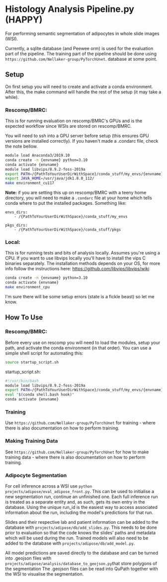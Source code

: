 # Histology Analysis Pipeline.py (HAPPY)

For performing semantic segmentation of adipocytes in whole slide images (WSI).

Currently, a sqlite database (and Peewee orm) is used for the evaluation part of
the pipeline. The training part of the pipeline should be done using `https://github.com/Nellaker-group/PyTorchUnet`.
database at some point.

## Setup

On first setup you will need to create and activate a conda environment. After this,
the make command will handle the rest of the setup (it may take a while).

### Rescomp/BMRC:

This is for running evaluation on rescomp/BMRC's GPUs and is the expected 
workflow since WSIs are stored on rescomp/BMRC.

You will need to ssh into a GPU server before setup (this ensures GPU versions are 
installed correctly). If you haven't made a .condarc file, check the note bellow.

```bash
module load Anaconda3/2019.10
conda create -n {envname} python=3.10
conda activate {envname}
module load libvips/8.9.2-foss-2019a
export PATH=/{PathToYourUserDirWithSpace}/conda_stuff/my_envs/{envname}/bin/:$PATH
export JAVA_HOME=/usr/java/jdk1.8.0_112/
make environment_cu117
```

**Note:** if you are setting this up on rescomp/BMRC with a teeny home directory, you will 
need to make a `.condarc` file at your home which tells conda where to put the installed
packages. Something like:

```
envs_dirs:
    - /{PathToYourUserDirWithSpace}/conda_stuff/my_envs

pkgs_dirs:
    - /{PathToYourUserDirWithSpace}/conda_stuff/pkgs
```

### Local:

This is for running tests and bits of analysis locally. Assumes you're using a CPU.
If you want to use libvips locally you'll have to install the vips C binaries separately.
The installation methods depends on your OS, for more info follow the instructions 
here: https://github.com/libvips/libvips/wiki

```bash
conda create -n {envname} python=3.10
conda activate {envname}
make environment_cpu
```

I'm sure there will be some setup errors (state is a fickle beast) so let me know.

## How To Use

### Rescomp/BMRC:

Before every use on rescomp you will need to load the modules, setup your path, and 
activate the conda environment (in that order). You can use a simple shell script for 
automating this:

```bash
source startup_script.sh
```

startup_script.sh:

```bash
#!/usr/bin/bash
module load libvips/8.9.2-foss-2019a
export PATH=/{PathToYourUserDirWithSpace}/conda_stuff/my_envs/{envname}/bin/:$PATH
eval "$(conda shell.bash hook)"
conda activate {envname}
```

### Training

Use `https://github.com/Nellaker-group/PyTorchUnet` for training - where there is also documentation on how to perform training.

### Making Training Data

See `https://github.com/Nellaker-group/PyTorchUnet` for how to make training data - where there is also documentation on how to perform training.

### Adipocyte Segmentation

For cell inference across a WSI use `python projects/adipose/eval_adipose_front.py`. 
This can be used to initialise a new segmentation run, continue an unfinished one.
Each full inference run is treated as a separate entity and, as such, gets its own entry in the database.
Using the unique run_id is the easiest way to access associated information about the run, including 
the model's predictions for that run.

Slides and their respective lab and patient information can be added to the
database with `projects/adipose/db/add_slides.py`. This needs to be done prior to
evaluation so that the code knows the slides' paths and metadata which will be used 
during the run. Trained models will also need to be added to the database with 
`projects/adipose/db/add_model.py`.

All model predictions are saved directly to the database and can be turned into
.geojson files with `projects/adipose/analysis/database_to_geojson.py`that store polygons of the segmentation
The .geojson files can be read into QuPath together with the WSI to visualise the segmentation.


